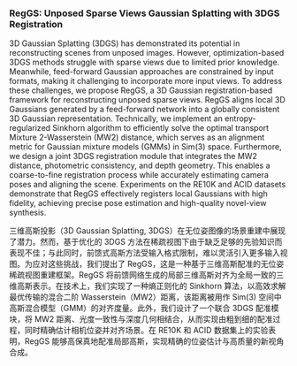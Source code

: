 ### RegGS: Unposed Sparse Views Gaussian Splatting with 3DGS Registration

3D Gaussian Splatting (3DGS) has demonstrated its potential in reconstructing scenes from unposed images. However, optimization-based 3DGS methods struggle with sparse views due to limited prior knowledge. Meanwhile, feed-forward Gaussian approaches are constrained by input formats, making it challenging to incorporate more input views. To address these challenges, we propose RegGS, a 3D Gaussian registration-based framework for reconstructing unposed sparse views. RegGS aligns local 3D Gaussians generated by a feed-forward network into a globally consistent 3D Gaussian representation. Technically, we implement an entropy-regularized Sinkhorn algorithm to efficiently solve the optimal transport Mixture 2-Wasserstein (MW2) distance, which serves as an alignment metric for Gaussian mixture models (GMMs) in Sim(3) space. Furthermore, we design a joint 3DGS registration module that integrates the MW2 distance, photometric consistency, and depth geometry. This enables a coarse-to-fine registration process while accurately estimating camera poses and aligning the scene. Experiments on the RE10K and ACID datasets demonstrate that RegGS effectively registers local Gaussians with high fidelity, achieving precise pose estimation and high-quality novel-view synthesis.

三维高斯投影（3D Gaussian Splatting, 3DGS）在无位姿图像的场景重建中展现了潜力。然而，基于优化的 3DGS 方法在稀疏视图下由于缺乏足够的先验知识而表现不佳；与此同时，前馈式高斯方法受输入格式限制，难以灵活引入更多输入视图。为应对这些挑战，我们提出了 RegGS，这是一种基于三维高斯配准的无位姿稀疏视图重建框架。RegGS 将前馈网络生成的局部三维高斯对齐为全局一致的三维高斯表示。在技术上，我们实现了一种熵正则化的 Sinkhorn 算法，以高效求解最优传输的混合二阶 Wasserstein（MW2）距离，该距离被用作 Sim(3) 空间中高斯混合模型（GMM）的对齐度量。此外，我们设计了一个联合 3DGS 配准模块，将 MW2 距离、光度一致性与深度几何相结合，从而实现由粗到细的配准过程，同时精确估计相机位姿并对齐场景。在 RE10K 和 ACID 数据集上的实验表明，RegGS 能够高保真地配准局部高斯，实现精确的位姿估计与高质量的新视角合成。

